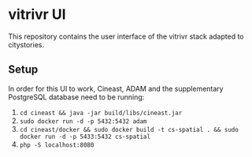 # vitrivr UI

This repository contains the user interface of the vitrivr stack adapted to citystories.

## Setup

In order for this UI to work, Cineast, ADAM and the supplementary PostgreSQL database need to be running:

1. `cd cineast && java -jar build/libs/cineast.jar`
2. `sudo docker run -d -p 5432:5432 adam`
3. `cd cineast/docker && sudo docker build -t cs-spatial . && sudo docker run -d -p 5433:5432 cs-spatial`
4. `php -S localhost:8080`


